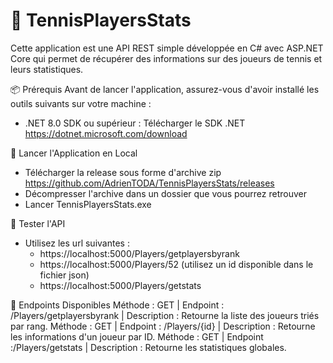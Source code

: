 ﻿# 🎾 TennisPlayersStats
Cette application est une API REST simple développée en C# avec ASP.NET Core
qui permet de récupérer des informations sur des joueurs de tennis et leurs statistiques.

📦 Prérequis
Avant de lancer l'application, assurez-vous d'avoir installé les outils suivants sur votre machine :
- .NET 8.0 SDK ou supérieur : Télécharger le SDK .NET https://dotnet.microsoft.com/download

🚀 Lancer l'Application en Local
- Télécharger la release sous forme d'archive zip https://github.com/AdrienTODA/TennisPlayersStats/releases
- Décompresser l'archive dans un dossier que vous pourrez retrouver
- Lancer TennisPlayersStats.exe

🧪 Tester l'API
- Utilisez les url suivantes :
	- https://localhost:5000/Players/getplayersbyrank
	- https://localhost:5000/Players/52 (utilisez un id disponible dans le fichier json)
	- https://localhost:5000/Players/getstats

📝 Endpoints Disponibles
Méthode : GET | Endpoint : /Players/getplayersbyrank | Description : Retourne la liste des joueurs triés par rang.
Méthode : GET | Endpoint : /Players/{id} | Description : Retourne les informations d'un joueur par ID.
Méthode : GET | Endpoint :/Players/getstats | Description : Retourne les statistiques globales.
